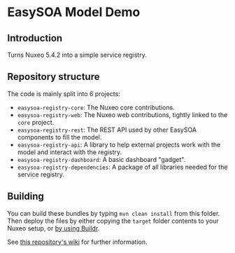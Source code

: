 # EasySOA Model Demo

## Introduction

Turns Nuxeo 5.4.2 into a simple service registry.

## Repository structure

The code is mainly split into 6 projects:

 * `easysoa-registry-core`: The Nuxeo core contributions.
 * `easysoa-registry-web`: The Nuxeo web contributions, tightly linked to the `core` project.
 * `easysoa-registry-rest`: The REST API used by other EasySOA components to fill the model.
 * `easysoa-registry-api`: A library to help external projects work with the model and interact with the registry.
 * `easysoa-registry-dashboard`: A basic dashboard "gadget".
 * `easysoa-registry-dependencies`: A package of all libraries needed for the service registry.

## Building

You can build these bundles by typing `mvn clean install` from this folder. Then deploy the files by either copying the `target` folder contents to your Nuxeo setup, or [by using Buildr](https://github.com/easysoa/EasySOA/wiki/Releasing-EasySOA).

See [this repository's wiki](https://github.com/easysoa/EasySOA/wiki) for further information.
